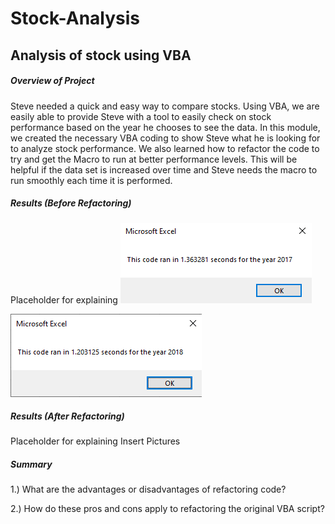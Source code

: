# Stock-Analysis
## Analysis of stock using VBA
##### Overview of Project
Steve needed a quick and easy way to compare stocks.  Using VBA, we are easily able to provide Steve with a tool to easily check on stock performance based on the year he chooses to see the data.
In this module, we created the necessary VBA coding to show Steve what he is looking for to analyze stock performance.  We also learned how to refactor the code to try and get the Macro to run at better performance levels.  This will be helpful if the data set is increased over time and Steve needs the macro to run smoothly each time it is performed.
##### Results (Before Refactoring)
Placeholder for explaining
![Before_Refactoring_2017](https://github.com/barrettben/Stock-Analysis/blob/ecbc2f4720061ca08c5e8c94e4d1584a0f2818a0/Resources/Before_Refactoring_2017.png)

![Before_Refactoring_2018](https://github.com/barrettben/Stock-Analysis/blob/ecbc2f4720061ca08c5e8c94e4d1584a0f2818a0/Resources/Before_Refactoring_2018.png)
##### Results (After Refactoring)
Placeholder for explaining
Insert Pictures
##### Summary
1.) What are the advantages or disadvantages of refactoring code?

2.) How do these pros and cons apply to refactoring the original VBA script?
